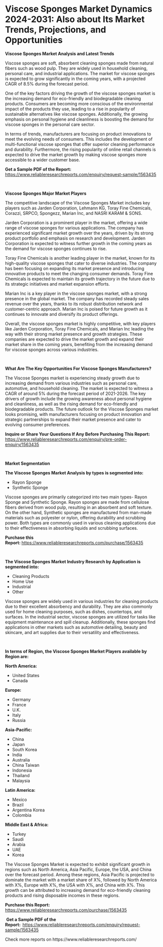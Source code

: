 <p><h1>Viscose Sponges Market Dynamics 2024-2031: Also about Its Market Trends, Projections, and Opportunities</h1></p><p><strong>Viscose Sponges Market Analysis and Latest Trends</strong></p>
<p><p>Viscose sponges are soft, absorbent cleaning sponges made from natural fibers such as wood pulp. They are widely used in household cleaning, personal care, and industrial applications. The market for viscose sponges is expected to grow significantly in the coming years, with a projected CAGR of 8.5% during the forecast period. </p><p>One of the key factors driving the growth of the viscose sponges market is the increasing demand for eco-friendly and biodegradable cleaning products. Consumers are becoming more conscious of the environmental impact of the products they use, leading to a rise in popularity of sustainable alternatives like viscose sponges. Additionally, the growing emphasis on personal hygiene and cleanliness is boosting the demand for viscose sponges in the personal care sector.</p><p>In terms of trends, manufacturers are focusing on product innovations to meet the evolving needs of consumers. This includes the development of multi-functional viscose sponges that offer superior cleaning performance and durability. Furthermore, the rising popularity of online retail channels is expected to drive the market growth by making viscose sponges more accessible to a wider customer base.</p></p>
<p><strong>Get a Sample PDF of the Report:&nbsp;</strong> <a href="https://www.reliableresearchreports.com/enquiry/request-sample/1563435">https://www.reliableresearchreports.com/enquiry/request-sample/1563435</a></p>
<p>&nbsp;</p>
<p><strong>Viscose Sponges Major Market Players</strong></p>
<p><p>The competitive landscape of the Viscose Sponges Market includes key players such as Jarden Corporation, Lehmann KG, Toray Fine Chemicals, Corazzi, SRPCO, Spongezz, Marian Inc, and NASRI KARAM & SONS. </p><p>Jarden Corporation is a prominent player in the market, offering a wide range of viscose sponges for various applications. The company has experienced significant market growth over the years, driven by its strong product portfolio and emphasis on research and development. Jarden Corporation is expected to witness further growth in the coming years as the demand for viscose sponges continues to rise.</p><p>Toray Fine Chemicals is another leading player in the market, known for its high-quality viscose sponges that cater to diverse industries. The company has been focusing on expanding its market presence and introducing innovative products to meet the changing consumer demands. Toray Fine Chemicals is expected to maintain its growth trajectory in the future due to its strategic initiatives and market expansion efforts.</p><p>Marian Inc is a key player in the viscose sponges market, with a strong presence in the global market. The company has recorded steady sales revenue over the years, thanks to its robust distribution network and customer-centric approach. Marian Inc is poised for future growth as it continues to innovate and diversify its product offerings.</p><p>Overall, the viscose sponges market is highly competitive, with key players like Jarden Corporation, Toray Fine Chemicals, and Marian Inc leading the way with their strong market presence and growth strategies. These companies are expected to drive the market growth and expand their market share in the coming years, benefiting from the increasing demand for viscose sponges across various industries.</p></p>
<p>&nbsp;</p>
<p><strong>What Are The Key Opportunities For Viscose Sponges Manufacturers?</strong></p>
<p><p>The Viscose Sponges market is experiencing steady growth due to increasing demand from various industries such as personal care, automotive, and household cleaning. The market is expected to witness a CAGR of around 5% during the forecast period of 2021-2026. The key drivers of growth include the growing awareness about personal hygiene and cleanliness, as well as the rising demand for eco-friendly and biodegradable products. The future outlook for the Viscose Sponges market looks promising, with manufacturers focusing on product innovation and strategic partnerships to expand their market presence and cater to evolving consumer preferences.</p></p>
<p><strong>Inquire or Share Your Questions If Any Before Purchasing This Report:</strong> <a href="https://www.reliableresearchreports.com/enquiry/pre-order-enquiry/1563435">https://www.reliableresearchreports.com/enquiry/pre-order-enquiry/1563435</a></p>
<p>&nbsp;</p>
<p><strong>Market Segmentation</strong></p>
<p><strong>The Viscose Sponges Market Analysis by types is segmented into:</strong></p>
<p><ul><li>Rayon Sponge</li><li>Synthetic Sponge</li></ul></p>
<p><p>Viscose sponges are primarily categorized into two main types- Rayon Sponge and Synthetic Sponge. Rayon sponges are made from cellulose fibers derived from wood pulp, resulting in an absorbent and soft texture. On the other hand, Synthetic sponges are manufactured from man-made materials such as polyester or nylon, offering durability and scrubbing power. Both types are commonly used in various cleaning applications due to their effectiveness in absorbing liquids and scrubbing surfaces.</p></p>
<p><strong>Purchase this Report:&nbsp;</strong><a href="https://www.reliableresearchreports.com/purchase/1563435">https://www.reliableresearchreports.com/purchase/1563435</a></p>
<p>&nbsp;</p>
<p><strong>The Viscose Sponges Market Industry Research by Application is segmented into:</strong></p>
<p><ul><li>Cleaning Products</li><li>Home Use</li><li>Industrial</li><li>Other</li></ul></p>
<p><p>Viscose sponges are widely used in various industries for cleaning products due to their excellent absorbency and durability. They are also commonly used for home cleaning purposes, such as dishes, countertops, and surfaces. In the industrial sector, viscose sponges are utilized for tasks like equipment maintenance and spill cleanup. Additionally, these sponges find applications in other markets such as automotive detailing, beauty and skincare, and art supplies due to their versatility and effectiveness.</p></p>
<p>&nbsp;</p>
<p><strong>In terms of Region, the Viscose Sponges Market Players available by Region are:</strong></p>
<p>
    <p> <strong> North America: </strong>
        <ul>
            <li>United States</li>
            <li>Canada</li>
        </ul>
        </p> 
    <p> <strong> Europe: </strong>
        <ul>
            <li>Germany</li>
            <li>France</li>
            <li>U.K.</li>
            <li>Italy</li>
            <li>Russia</li>
        </ul>
        </p> 
    <p> <strong> Asia-Pacific: </strong>
        <ul>
            <li>China</li>
            <li>Japan</li>
            <li>South Korea</li>
            <li>India</li>
            <li>Australia</li>
            <li>China Taiwan</li>
            <li>Indonesia</li>
            <li>Thailand</li>
            <li>Malaysia</li>
        </ul>
        </p> 
    <p> <strong> Latin America: </strong>
        <ul>
            <li>Mexico</li>
            <li>Brazil</li>
            <li>Argentina Korea</li>
            <li>Colombia</li>
        </ul>
        </p> 
    <p> <strong> Middle East & Africa: </strong>
        <ul>
            <li>Turkey</li>
            <li>Saudi</li>
            <li>Arabia</li>
            <li>UAE</li>
            <li>Korea</li>
        </ul>
    </p>
    </p>
<p><p>The Viscose Sponges Market is expected to exhibit significant growth in regions such as North America, Asia Pacific, Europe, the USA, and China over the forecast period. Among these regions, Asia Pacific is projected to dominate the market with a market share of X%, followed by North America with X%, Europe with X%, the USA with X%, and China with X%. This growth can be attributed to increasing demand for eco-friendly cleaning products and rising disposable incomes in these regions.</p></p>
<p><strong>Purchase this Report: </strong><a href="https://www.reliableresearchreports.com/purchase/1563435">https://www.reliableresearchreports.com/purchase/1563435</a></p>
<p>&nbsp;<strong>Get a Sample PDF of the Report:&nbsp;&nbsp;</strong><a href="https://www.reliableresearchreports.com/enquiry/request-sample/1563435">https://www.reliableresearchreports.com/enquiry/request-sample/1563435</a></p>
<p><strong></strong></p>
<p>Check more reports on https://www.reliableresearchreports.com/</p>